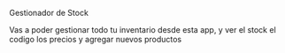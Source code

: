 Gestionador de Stock

Vas a poder gestionar todo tu inventario desde esta app, y ver el stock el codigo los precios y agregar nuevos productos
